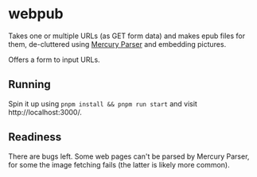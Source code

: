 # webpub

Takes one or multiple URLs (as GET form data) and makes epub files for them, de-cluttered using [Mercury Parser](https://github.com/postlight/parser) and embedding pictures. 

Offers a form to input URLs. 

## Running

Spin it up using `pnpm install && pnpm run start` and visit http://localhost:3000/. 

## Readiness

There are bugs left. Some web pages can't be parsed by Mercury Parser, for some the image fetching fails (the latter is likely more common). 
